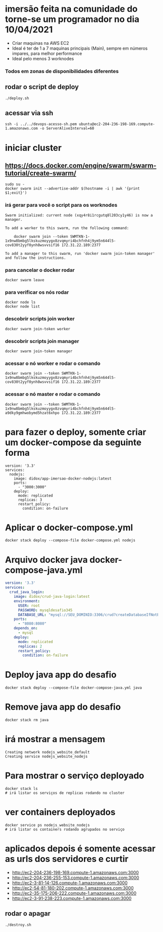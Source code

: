 # imersão feita na comunidade do torne-se um programador no dia 10/04/2021
- Criar maquinas na AWS EC2
- Ideal é ter de 1 a 7 maquinas principais (Main), sempre em números impares, para melhor performance
- Ideal pelo menos 3 worknodes

### Todos em zonas de disponibilidades diferentes

## rodar o script de deploy
```shell
./deploy.sh
```

## acessar via ssh
```shell
ssh -i ../../devops-acesso-sh.pem ubuntu@ec2-204-236-198-169.compute-1.amazonaws.com -o ServerAliveInterval=60
```

# iniciar cluster 
## https://docs.docker.com/engine/swarm/swarm-tutorial/create-swarm/
```shell
sudo su -
docker swarm init --advertise-addr $(hostname -i | awk '{print $1;exit}')
```

### irá gerar para você o script para os worknodes
```shell
Swarm initialized: current node (xqy4r8i1rcgutq8l203cy1y46) is now a manager.

To add a worker to this swarm, run the following command:

    docker swarm join --token SWMTKN-1-1x9nw8bmbg5lkskuzmoyygx8zvqmyri4bchfnh4j9ym5n644l5-cov830t2yyf0ynh8wsvvsif16 172.31.22.189:2377

To add a manager to this swarm, run 'docker swarm join-token manager' and follow the instructions.
```

### para cancelar o docker rodar
```shell
docker swarm leave
```

### para verificar os nós rodar
```shell
docker node ls
docker node list
```

### descobrir scripts join worker
```shell
docker swarm join-token worker
```

### descobrir scripts join manager
```shell
docker swarm join-token manager
```

### acessar o nó worker e rodar o comando
```shell
docker swarm join --token SWMTKN-1-1x9nw8bmbg5lkskuzmoyygx8zvqmyri4bchfnh4j9ym5n644l5-cov830t2yyf0ynh8wsvvsif16 172.31.22.189:2377
```

### acessar o nó master e rodar o comando
```shell
docker swarm join --token SWMTKN-1-1x9nw8bmbg5lkskuzmoyygx8zvqmyri4bchfnh4j9ym5n644l5-a9dky9gmhwobymd5hzat6xhpo 172.31.22.189:2377
```

# para fazer o deploy, somente criar um docker-compose da seguinte forma
```docker-compose
version: '3.3'
services:
  nodejs:
    image: didox/app-imersao-docker-nodejs:latest
    ports:
      - "3000:3000"
    deploy:
      mode: replicated
      replicas: 3
      restart_policy:
        condition: on-failure
```

# Aplicar o docker-compose.yml
```shell
docker stack deploy --compose-file docker-compose.yml nodejs
```

# Arquivo docker java docker-compose-java.yml
```yml
version: '3.3'
services:
  crud_java_login:
    image: didox/crud-java-login:latest
    environment:
      USER: root
      PASSWORD: mysqldesafio345
      DATABASE_URL: "mysql://SEU_DOMINIO:3306/crud?createDatabaseIfNotExist=true&sslmode=disable&useTimezone=true&serverTimezone=UTC"
    ports:
      - "8080:8080"
    depends_on:
      - mysql
    deploy:
      mode: replicated
      replicas: 2
      restart_policy:
        condition: on-failure
```

# Deploy java app do desafio
```shell
docker stack deploy --compose-file docker-compose-java.yml java
```

# Remove java app do desafio
```shell
docker stack rm java
```


# irá mostrar a mensagem
```shell
Creating network nodejs_website_default
Creating service nodejs_website_nodejs
```

# Para mostrar o serviço deployado
```shell
docker stack ls
# irá listar os serviços de replicas rodando no cluster
```

# ver containers deployados
```shell
docker service ps nodejs_website_nodejs
# irá listar os containers rodando agrupados no serviço
```

# aplicados depois é somente acessar as urls dos servidores e curtir
- http://ec2-204-236-198-169.compute-1.amazonaws.com:3000
- http://ec2-204-236-255-153.compute-1.amazonaws.com:3000
- http://ec2-3-81-14-126.compute-1.amazonaws.com:3000
- http://ec2-54-81-180-202.compute-1.amazonaws.com:3000
- http://ec2-35-175-206-222.compute-1.amazonaws.com:3000
- http://ec2-3-91-238-223.compute-1.amazonaws.com:3000

## rodar o apagar
```shell
./destroy.sh
```